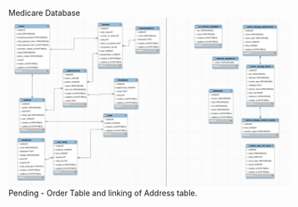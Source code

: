 Medicare Database
![alt text](Medicare_DB-1.png)
Pending - Order Table and linking of Address table.

